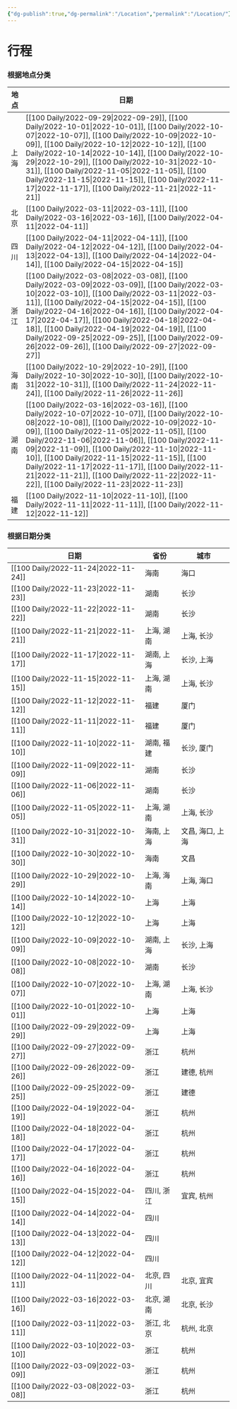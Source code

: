 ```yaml
---
{"dg-publish":true,"dg-permalink":"/Location","permalink":"/Location/"}
---
```


# 行程

### 根据地点分类

| 地点 | 日期                                                                                                                                                                                                                                                                                                                                                                                                                                                                                                                                                  |
| -- | --------------------------------------------------------------------------------------------------------------------------------------------------------------------------------------------------------------------------------------------------------------------------------------------------------------------------------------------------------------------------------------------------------------------------------------------------------------------------------------------------------------------------------------------------- |
| 上海 | [[100 Daily/2022-09-29\|2022-09-29]], [[100 Daily/2022-10-01\|2022-10-01]], [[100 Daily/2022-10-07\|2022-10-07]], [[100 Daily/2022-10-09\|2022-10-09]], [[100 Daily/2022-10-12\|2022-10-12]], [[100 Daily/2022-10-14\|2022-10-14]], [[100 Daily/2022-10-29\|2022-10-29]], [[100 Daily/2022-10-31\|2022-10-31]], [[100 Daily/2022-11-05\|2022-11-05]], [[100 Daily/2022-11-15\|2022-11-15]], [[100 Daily/2022-11-17\|2022-11-17]], [[100 Daily/2022-11-21\|2022-11-21]]                                          |
| 北京 | [[100 Daily/2022-03-11\|2022-03-11]], [[100 Daily/2022-03-16\|2022-03-16]], [[100 Daily/2022-04-11\|2022-04-11]]                                                                                                                                                                                                                                                                                                                                                                                                                           |
| 四川 | [[100 Daily/2022-04-11\|2022-04-11]], [[100 Daily/2022-04-12\|2022-04-12]], [[100 Daily/2022-04-13\|2022-04-13]], [[100 Daily/2022-04-14\|2022-04-14]], [[100 Daily/2022-04-15\|2022-04-15]]                                                                                                                                                                                                                                                                                                                                         |
| 浙江 | [[100 Daily/2022-03-08\|2022-03-08]], [[100 Daily/2022-03-09\|2022-03-09]], [[100 Daily/2022-03-10\|2022-03-10]], [[100 Daily/2022-03-11\|2022-03-11]], [[100 Daily/2022-04-15\|2022-04-15]], [[100 Daily/2022-04-16\|2022-04-16]], [[100 Daily/2022-04-17\|2022-04-17]], [[100 Daily/2022-04-18\|2022-04-18]], [[100 Daily/2022-04-19\|2022-04-19]], [[100 Daily/2022-09-25\|2022-09-25]], [[100 Daily/2022-09-26\|2022-09-26]], [[100 Daily/2022-09-27\|2022-09-27]]                                          |
| 海南 | [[100 Daily/2022-10-29\|2022-10-29]], [[100 Daily/2022-10-30\|2022-10-30]], [[100 Daily/2022-10-31\|2022-10-31]], [[100 Daily/2022-11-24\|2022-11-24]], [[100 Daily/2022-11-26\|2022-11-26]]                                                                                                                                                                                                                                                                                                                                         |
| 湖南 | [[100 Daily/2022-03-16\|2022-03-16]], [[100 Daily/2022-10-07\|2022-10-07]], [[100 Daily/2022-10-08\|2022-10-08]], [[100 Daily/2022-10-09\|2022-10-09]], [[100 Daily/2022-11-05\|2022-11-05]], [[100 Daily/2022-11-06\|2022-11-06]], [[100 Daily/2022-11-09\|2022-11-09]], [[100 Daily/2022-11-10\|2022-11-10]], [[100 Daily/2022-11-15\|2022-11-15]], [[100 Daily/2022-11-17\|2022-11-17]], [[100 Daily/2022-11-21\|2022-11-21]], [[100 Daily/2022-11-22\|2022-11-22]], [[100 Daily/2022-11-23\|2022-11-23]] |
| 福建 | [[100 Daily/2022-11-10\|2022-11-10]], [[100 Daily/2022-11-11\|2022-11-11]], [[100 Daily/2022-11-12\|2022-11-12]]                                                                                                                                                                                                                                                                                                                                                                                                                           |



### 根据日期分类

| 日期                                      | 省份     | 城市         |
| --------------------------------------- | ------ | ---------- |
| [[100 Daily/2022-11-24\|2022-11-24]] | 海南     | 海口         |
| [[100 Daily/2022-11-23\|2022-11-23]] | 湖南     | 长沙         |
| [[100 Daily/2022-11-22\|2022-11-22]] | 湖南     | 长沙         |
| [[100 Daily/2022-11-21\|2022-11-21]] | 上海, 湖南 | 上海, 长沙     |
| [[100 Daily/2022-11-17\|2022-11-17]] | 湖南, 上海 | 长沙, 上海     |
| [[100 Daily/2022-11-15\|2022-11-15]] | 上海, 湖南 | 上海, 长沙     |
| [[100 Daily/2022-11-12\|2022-11-12]] | 福建     | 厦门         |
| [[100 Daily/2022-11-11\|2022-11-11]] | 福建     | 厦门         |
| [[100 Daily/2022-11-10\|2022-11-10]] | 湖南, 福建 | 长沙, 厦门     |
| [[100 Daily/2022-11-09\|2022-11-09]] | 湖南     | 长沙         |
| [[100 Daily/2022-11-06\|2022-11-06]] | 湖南     | 长沙         |
| [[100 Daily/2022-11-05\|2022-11-05]] | 上海, 湖南 | 上海, 长沙     |
| [[100 Daily/2022-10-31\|2022-10-31]] | 海南, 上海 | 文昌, 海口, 上海 |
| [[100 Daily/2022-10-30\|2022-10-30]] | 海南     | 文昌         |
| [[100 Daily/2022-10-29\|2022-10-29]] | 上海, 海南 | 上海, 海口     |
| [[100 Daily/2022-10-14\|2022-10-14]] | 上海     | 上海         |
| [[100 Daily/2022-10-12\|2022-10-12]] | 上海     | 上海         |
| [[100 Daily/2022-10-09\|2022-10-09]] | 湖南, 上海 | 长沙, 上海     |
| [[100 Daily/2022-10-08\|2022-10-08]] | 湖南     | 长沙         |
| [[100 Daily/2022-10-07\|2022-10-07]] | 上海, 湖南 | 上海, 长沙     |
| [[100 Daily/2022-10-01\|2022-10-01]] | 上海     | 上海         |
| [[100 Daily/2022-09-29\|2022-09-29]] | 上海     | 上海         |
| [[100 Daily/2022-09-27\|2022-09-27]] | 浙江     | 杭州         |
| [[100 Daily/2022-09-26\|2022-09-26]] | 浙江     | 建德, 杭州     |
| [[100 Daily/2022-09-25\|2022-09-25]] | 浙江     | 建德         |
| [[100 Daily/2022-04-19\|2022-04-19]] | 浙江     | 杭州         |
| [[100 Daily/2022-04-18\|2022-04-18]] | 浙江     | 杭州         |
| [[100 Daily/2022-04-17\|2022-04-17]] | 浙江     | 杭州         |
| [[100 Daily/2022-04-16\|2022-04-16]] | 浙江     | 杭州         |
| [[100 Daily/2022-04-15\|2022-04-15]] | 四川, 浙江 | 宜宾, 杭州     |
| [[100 Daily/2022-04-14\|2022-04-14]] | 四川     |            |
| [[100 Daily/2022-04-13\|2022-04-13]] | 四川     |            |
| [[100 Daily/2022-04-12\|2022-04-12]] | 四川     |            |
| [[100 Daily/2022-04-11\|2022-04-11]] | 北京, 四川 | 北京, 宜宾     |
| [[100 Daily/2022-03-16\|2022-03-16]] | 北京, 湖南 | 北京, 长沙     |
| [[100 Daily/2022-03-11\|2022-03-11]] | 浙江, 北京 | 杭州, 北京     |
| [[100 Daily/2022-03-10\|2022-03-10]] | 浙江     | 杭州         |
| [[100 Daily/2022-03-09\|2022-03-09]] | 浙江     | 杭州         |
| [[100 Daily/2022-03-08\|2022-03-08]] | 浙江     | 杭州         |
